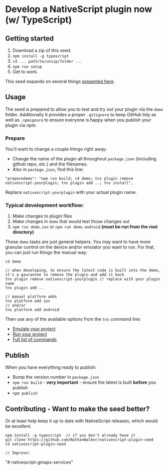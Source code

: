 # Develop a NativeScript plugin now (w/ TypeScript)

## Getting started

1. Download a zip of this seed.
2. `npm install -g typescript`
3. `cd ... path/to/unzip/folder ...`
2. `npm run setup`
3. Get to work.

This seed expands on several things [presented here](http://developer.telerik.com/featured/creating-nativescript-plugins-in-typescript/).

## Usage

The seed is prepared to allow you to test and try out your plugin via the `demo` folder.
Additionally it provides a proper `.gitignore` to keep GitHub tidy as well as `.npmignore` to ensure everyone is happy when you publish your plugin via npm.

### Prepare

You'll want to change a couple things right away:

* Change the name of the plugin all throughout `package.json` (including github repo, etc.) and the filenames.
* Also in `package.json`, find this line:

```
"preparedemo": "npm run build; cd demo; tns plugin remove nativescript-yourplugin; tns plugin add ..; tns install",
```

Replace `nativescript-yourplugin` with your actual plugin name.

### Typical development workflow:

1. Make changes to plugin files
2. Make changes in `demo` that would test those changes out
3. `npm run demo.ios` or `npm run demo.android`  **(must be run from the root directory)**

Those `demo` tasks are just general helpers. You may want to have more granular control on the device and/or emulator you want to run. For that, you can just run things the manual way:

```
cd demo

// when developing, to ensure the latest code is built into the demo, it's a gaurantee to remove the plugin and add it back
tns plugin remove nativescript-yourplugin // replace with your plugin name
tns plugin add ..

// manual platform adds
tns platform add ios
// and/or
tns platform add android
```

Then use any of the available options from the `tns` command line:

* [Emulate your project](https://github.com/NativeScript/nativescript-cli#emulate-your-project)
* [Run your project](https://github.com/NativeScript/nativescript-cli#run-your-project)
* [Full list of commands](https://github.com/NativeScript/nativescript-cli#the-commands)

## Publish

When you have everything ready to publish:

* Bump the version number in `package.json`
* `npm run build` - **very important** - ensure the latest is built **before** you publish
* `npm publish`

## Contributing - Want to make the seed better?

Or at least help keep it up to date with NativeScript releases, which would be excellent.

```
npm install -g typescript  // if you don't already have it
git clone https://github.com/NathanWalker/nativescript-plugin-seed
cd nativescript-plugin-seed

// Improve!
```
"# nativescript-gmaps-services" 
